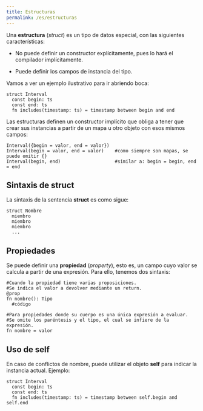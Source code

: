 ```yaml
---
title: Estructuras
permalink: /es/estructuras
---
```


Una **estructura** (*struct*) es un tipo de datos especial, con las siguientes características:

- No puede definir un constructor explícitamente, pues lo hará el compilador implícitamente.

- Puede definir los campos de instancia del tipo.

Vamos a ver un ejemplo ilustrativo para ir abriendo boca:

```
struct Interval
  const begin: ts
  const end: ts
  fn includes(timestamp: ts) = timestamp between begin and end
```

Las estructuras definen un constructor implícito que obliga a tener que crear sus instancias a partir de un mapa u otro objeto con esos mismos campos:

```
Interval({begin = valor, end = valor})
Interval(begin = valor, end = valor)    #como siempre son mapas, se puede omitir {}
Interval(begin, end)                    #similar a: begin = begin, end = end
```

## Sintaxis de struct

La sintaxis de la sentencia **struct** es como sigue:

```
struct Nombre
  miembro
  miembro
  miembro
  ...
```

## Propiedades

Se puede definir una **propiedad** (*property*), esto es, un campo cuyo valor se calcula a partir de una expresión.
Para ello, tenemos dos sintaxis:

```
#Cuando la propiedad tiene varias proposiciones.
#Se indica el valor a devolver mediante un return.
@prop
fn nombre(): Tipo
  #código

#Para propiedades donde su cuerpo es una única expresión a evaluar.
#Se omite los paréntesis y el tipo, el cual se infiere de la expresión.
fn nombre = valor
```

## Uso de self

En caso de conflictos de nombre, puede utilizar el objeto **self** para indicar la instancia actual.
Ejemplo:

```
struct Interval
  const begin: ts
  const end: ts
  fn includes(timestamp: ts) = timestamp between self.begin and self.end
```